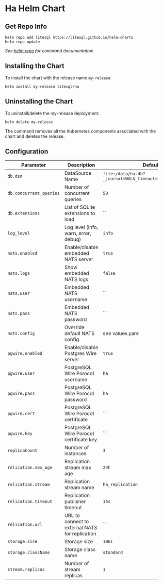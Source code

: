 # Ha Helm Chart

## Get Repo Info

```console
helm repo add litesql https://litesql.github.io/helm-charts
helm repo update
```

_See [helm repo](https://helm.sh/docs/helm/helm_repo/) for command documentation._

## Installing the Chart

To install the chart with the release name `my-release`:

```console
helm install my-release litesql/ha
```

## Uninstalling the Chart

To uninstall/delete the my-release deployment:

```console
helm delete my-release
```

The command removes all the Kubernetes components associated with the chart and deletes the release.

## Configuration

| Parameter               | Description                         | Default                      |
|-------------------------|-------------------------------------|------------------------------|
| `db.dsn`                | DataSource Name                     | `file:/data/ha.db?_journal=WAL&_timeout=5000&_sync=NORMAL` |
| `db.concurrent_queries` | Number of concurrent queries        | `50`                         |
| `db.extensions`         | List of SQLite extensions to load   | ``                           |
| `log_level`             | Log level (info, warn, error, debug)| `info`                       |  
| `nats.enabled`          | Enable/disable embedded NATS server | `true`                       |
| `nats.logs`             | Show embedded NATS logs             | `false`                      |
| `nats.user`             | Embedded NATS username              | ``                           |
| `nats.pass`             | Embedded NATS password              | ``                           |
| `nats.config`           | Override default NATS config        | see values.yaml              |
| `pgwire.enabled`        | Enable/disable Postgres Wire server | `true`                       |
| `pgwire.user`           | PostgreSQL Wire Porocol username    | `ha`                         |
| `pgwire.pass`           | PostgreSQL Wire Porocol password    | `ha`                         |
| `pgwire.cert`           | PostgreSQL Wire Porocol certificate | ``                           |
| `pgwire.key`           | PostgreSQL Wire Porocol certificate key | ``                        |
| `replicaCount`          | Number of instances                 | `3`                          |
| `relication.max_age`    | Replication stream max age          | `24h`                        |
| `relication.stream`     | Replication stream name             | `ha_replication`              |
| `relication.timeout`    | Replication publisher timeout       | `15s`                        |
| `relication.url`        | URL to connect to external NATS for replication | ``               |
| `storage.size`          | Storage size                        | `10Gi`                       |
| `storage.className`     | Storage class name                  | `standard`                   |
| `stream.replicas`       | Number of stream replicas           | `1`                          |